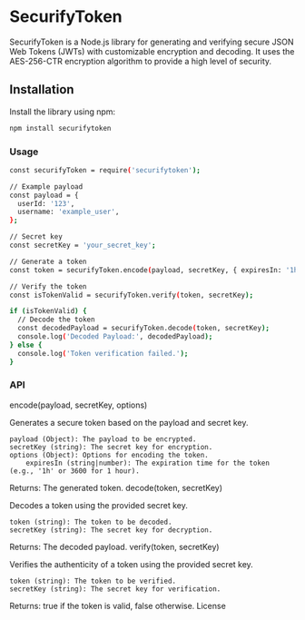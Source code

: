 # SecurifyToken

SecurifyToken is a Node.js library for generating and verifying secure JSON Web Tokens (JWTs) with customizable encryption and decoding. It uses the AES-256-CTR encryption algorithm to provide a high level of security.

## Installation

Install the library using npm:

```bash
npm install securifytoken
```
### Usage
```bash
const securifyToken = require('securifytoken');

// Example payload
const payload = {
  userId: '123',
  username: 'example_user',
};

// Secret key
const secretKey = 'your_secret_key';

// Generate a token
const token = securifyToken.encode(payload, secretKey, { expiresIn: '1h' });

// Verify the token
const isTokenValid = securifyToken.verify(token, secretKey);

if (isTokenValid) {
  // Decode the token
  const decodedPayload = securifyToken.decode(token, secretKey);
  console.log('Decoded Payload:', decodedPayload);
} else {
  console.log('Token verification failed.');
}
```
### API
encode(payload, secretKey, options)

Generates a secure token based on the payload and secret key.

    payload (Object): The payload to be encrypted.
    secretKey (string): The secret key for encryption.
    options (Object): Options for encoding the token.
        expiresIn (string|number): The expiration time for the token (e.g., '1h' or 3600 for 1 hour).

Returns: The generated token.
decode(token, secretKey)

Decodes a token using the provided secret key.

    token (string): The token to be decoded.
    secretKey (string): The secret key for decryption.

Returns: The decoded payload.
verify(token, secretKey)

Verifies the authenticity of a token using the provided secret key.

    token (string): The token to be verified.
    secretKey (string): The secret key for verification.

Returns: true if the token is valid, false otherwise.
License

